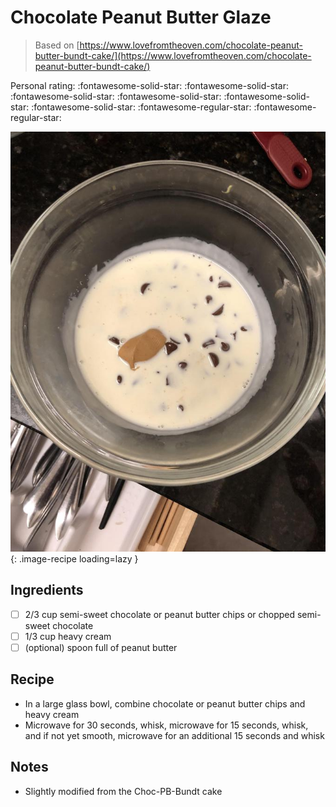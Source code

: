 <!-- Needs Manual Review -->

<!-- Do not modify sections with "AUTO-*". They are updated by make.py -->

# Chocolate Peanut Butter Glaze

> Based on [https://www.lovefromtheoven.com/chocolate-peanut-butter-bundt-cake/](https://www.lovefromtheoven.com/chocolate-peanut-butter-bundt-cake/)

<!-- rating=3; (User can specify rating on scale of 1-5) -->
<!-- AUTO-UserRating -->
Personal rating: :fontawesome-solid-star: :fontawesome-solid-star: :fontawesome-solid-star: :fontawesome-solid-star: :fontawesome-solid-star: :fontawesome-solid-star: :fontawesome-regular-star: :fontawesome-regular-star:
<!-- /AUTO-UserRating -->

<!-- name_image=chocolate_peanut_butter_glaze.jpeg; (User can specify image name if multiple exist) -->
<!-- AUTO-Image -->
![chocolate_peanut_butter_glaze.jpeg](./chocolate_peanut_butter_glaze.jpeg){: .image-recipe loading=lazy }
<!-- /AUTO-Image -->

## Ingredients

* [ ] 2/3 cup semi-sweet chocolate or peanut butter chips or chopped semi-sweet chocolate
* [ ] 1/3 cup heavy cream
* [ ] (optional) spoon full of peanut butter

## Recipe

* In a large glass bowl, combine chocolate or peanut butter chips and heavy cream
* Microwave for 30 seconds, whisk, microwave for 15 seconds, whisk, and if not yet smooth, microwave for an additional 15 seconds and whisk

## Notes

* Slightly modified from the Choc-PB-Bundt cake

